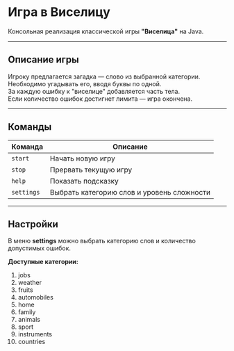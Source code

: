 # Игра в Виселицу

Консольная реализация классической игры **"Виселица"** на Java.  


---

## Описание игры

Игроку предлагается загадка — слово из выбранной категории.  
Необходимо угадывать его, вводя буквы по одной.  
За каждую ошибку к "виселице" добавляется часть тела.  
Если количество ошибок достигнет лимита — игра окончена.

---


## Команды

| Команда | Описание                                   |
|----------|--------------------------------------------|
| `start` | Начать новую игру                          |
| `stop` | Прервать текущую игру                      |
| `help` | Показать подсказку                         |
| `settings` | Выбрать категорию слов и уровень сложности |

---

## Настройки

В меню **settings** можно выбрать категорию слов и количество допустимых ошибок.

**Доступные категории:**
1. jobs
2. weather
3. fruits
4. automobiles
5. home
6. family
7. animals
8. sport
9. instruments
10. countries

